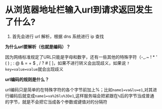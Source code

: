 # 从浏览器地址栏输入url到请求返回发生了什么?

1. 首先会进行 url 解析，根据 dns 系统进行 ip 查找

**为什么url要解析（也就是编码）？**

因为网络标准规定了URL只能是字母和数字，还有一些其他的特殊字符（-_.~ ! * ' ( ) ; : @ & = + $ , / ? # [ ]，如果不进行转义会出现歧义，如果说 `?key=value=value`就会出现歧义

**url编码的规则是什么？**

url编码只是简单的在特殊字符的各个字节前加上%；比如`name1=va&lu=e1`,对其进行编码后就变成`name1=va%26lu%3De1`,这样服务端会把紧跟在`%`后的字节当成普通的字节，就是不会把它当成各个参数或键值对的分隔符